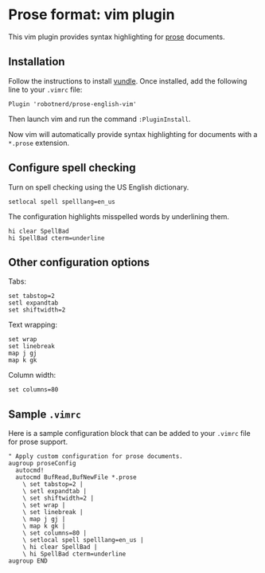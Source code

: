# Prose format: vim plugin

This vim plugin provides syntax highlighting for
[prose](https://github.com/RobotNerd/prose-english-format) documents.

## Installation

Follow the instructions to install
[vundle](https://github.com/VundleVim/Vundle.vim). Once installed,
add the following line to your `.vimrc` file:

```
Plugin 'robotnerd/prose-english-vim'
```

Then launch vim and run the command `:PluginInstall`.

Now vim will automatically provide syntax highlighting for documents
with a `*.prose` extension.

## Configure spell checking

Turn on spell checking using the US English dictionary.

```viml
setlocal spell spelllang=en_us
```

The configuration highlights misspelled words by underlining them.

```viml
hi clear SpellBad
hi SpellBad cterm=underline
```

## Other configuration options

Tabs:
```viml
set tabstop=2
setl expandtab
set shiftwidth=2
```

Text wrapping:
```viml
set wrap
set linebreak
map j gj
map k gk
```

Column width:
```viml
set columns=80
```

## Sample `.vimrc`

Here is a sample configuration block that can be added to your `.vimrc`
file for prose support.

```viml
" Apply custom configuration for prose documents.
augroup proseConfig
  autocmd!
  autocmd BufRead,BufNewFile *.prose
    \ set tabstop=2 |
    \ setl expandtab |
    \ set shiftwidth=2 |
    \ set wrap |
    \ set linebreak |
    \ map j gj |
    \ map k gk |
    \ set columns=80 |
    \ setlocal spell spelllang=en_us |
    \ hi clear SpellBad |
    \ hi SpellBad cterm=underline
augroup END
```
